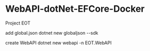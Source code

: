 # WebAPI-dotNet-EFCore-Docker
Project EOT


add global.json
dotnet new globaljson --sdk

create WebAPI
dotnet new webapi -n EOT.WebAPI
